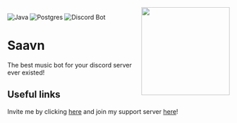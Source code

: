 <img src="https://cdn.discordapp.com/avatars/964124925382238289/853c54675a79ad001125908e9ccf0cda.webp?size=1024" align="right" width=200 height=200>

![Java](https://img.shields.io/badge/java-%23000000.svg?style=for-the-badge&logo=java&logoColor=orange)
![Postgres](https://img.shields.io/badge/postgres-%23316192.svg?style=for-the-badge&logo=postgresql&logoColor=white)
![Discord Bot](https://img.shields.io/badge/Discord-7289DA?style=for-the-badge&logo=discord&logoColor=white)

# Saavn
The best music bot for your discord server ever existed!

## Useful links
Invite me by clicking [here](https://discord.com/api/oauth2/authorize?client_id=964124925382238289&permissions=8&scope=bot) and join my support server [here](https://discord.gg/Zrv9T3uxA3)!

<!-- ## Statistics
[![Contributors over time](https://contributor-graph-api.apiseven.com/contributors-svg?chart=contributorOverTime&repo=Naereen/badges)](https://www.apiseven.com/en/contributor-graph?chart=contributorOverTime&repo=Naereen/badges) -->
